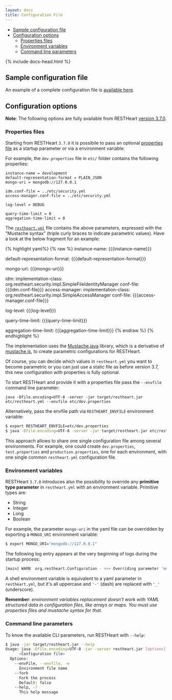 ```yaml
---
layout: docs
title: Configuration File
---
```

<div markdown="1" class="d-none d-xl-block col-xl-2 order-last bd-toc">

- [Sample configuration file](#sample-configuration-file)
- [Configuration options](#configuration-options)
  - [Properties files](#properties-files)
  - [Environment variables](#environment-variables)
  - [Command line parameters](#command-line-parameters)
    
</div>

<div markdown="1" class="col-12 col-md-9 col-xl-8 py-md-3 bd-content">

{% include docs-head.html %}

## Sample configuration file ##

An example of a complete configuration file is [available here](https://github.com/SoftInstigate/restheart/blob/master/etc/restheart.yml).

## Configuration options ##

__Note__: The following options are fully available from RESTHeart [version 3.7.0](https://github.com/SoftInstigate/restheart/releases/tag/3.7.0).

### Properties files ###

Starting from RESTHeart `3.7.0` it is possibile to pass an optional [properties file](https://docs.oracle.com/javase/tutorial/essential/environment/properties.html) as a startup parameter or via a environment variable:

For example, the `dev.properties` file in `etc/` folder contains the following properties:

```properties
instance-name = development
default-representation-format = PLAIN_JSON
mongo-uri = mongodb://127.0.0.1

idm.conf-file = ../etc/security.yml
access-manager.conf-file = ../etc/security.yml

log-level = DEBUG

query-time-limit = 0
aggregation-time-limit = 0
```

The [`restheart.yml`](https://github.com/SoftInstigate/restheart/blob/master/etc/restheart.yml) file contains the above parameters, expressed with the "Mustache syntax" (triple curly braces to indicate parametric values). Have a look at the below fragment for an example:

{% highlight yaml%}
{% raw %}
instance-name: {{{instance-name}}}

default-representation-format: {{{default-representation-format}}}

mongo-uri: {{{mongo-uri}}}

idm:
  implementation-class: org.restheart.security.impl.SimpleFileIdentityManager
  conf-file: {{{idm.conf-file}}}
access-manager:
  implementation-class: org.restheart.security.impl.SimpleAccessManager
  conf-file: {{{access-manager.conf-file}}}

log-level: {{{log-level}}}

query-time-limit: {{{query-time-limit}}}

aggregation-time-limit: {{{aggregation-time-limit}}}
{% endraw %}
{% endhighlight %}

The implementation uses the [Mustache.java](https://github.com/spullara/mustache.java) library, which is a derivative of [mustache.js](http://mustache.github.io), to create parametric configurations for RESTHeart.

Of course, you can decide which values in `restheart.yml` you want to become parametric or you can just use a static file
 as before version 3.7, this new configuration with properties is fully optional. 

To start RESTHeart and provide it with a properties file pass the `--envfile` command line parameter:

```
java -Dfile.encoding=UTF-8 -server -jar target/restheart.jar etc/restheart.yml --envfile etc/dev.properties
```

Alternatively, pass the envfile path via `RESTHEART_ENVFILE` environment variable:

```bash
$ export RESTHEART_ENVFILE=etc/dev.properties
$ java -Dfile.encoding=UTF-8 -server -jar target/restheart.jar etc/restheart.yml
```

This approach allows to share one single configuration file among several environments. For example, one could create `dev.properties`, `test.properties` and `production.properties`, one for each environment, with one single common `restheart.yml` configuration file.

### Environment variables ###

RESTHeart `3.7.0` introduces also the possibility to override any **primitive type parameter** in `restheart.yml` with an environment variable. Primitive types are:

 - String
 - Integer
 - Long
 - Boolean
  
 For example, the parameter `mongo-uri` in the yaml file can be overridden by exporting a `MONGO_URI` environment variable:

```bash
$ export MONGO_URI="mongodb://127.0.0.1"
```

The following log entry appears at the very beginning of logs during the startup process:

```bash
[main] WARN  org.restheart.Configuration - >>> Overriding parameter 'mongo-uri' with environment value 'MONGO_URI=mongodb://127.0.0.1'
```

A shell environment variable is equivalent to a yaml parameter in `restheart.yml`, but it's all uppercase and `'-'` (dash) are replaced with `'_'` (underscore).

__Remember__: _environment variables replacement doesn't work with YAML structured data in configuration files, like arrays or maps. You must use properties files and mustache syntax for that._

### Command line parameters ###

To know the available CLI parameters, run RESTHeart with `--help`:

```bash
$ java -jar target/restheart.jar --help
Usage: java -Dfile.encoding=UTF-8 -jar -server restheart.jar [options] 
      <Configuration file>
  Options:
    --envFile, --envfile, -e
      Environment file name
    --fork
      Fork the process
      Default: false
    --help, -?
      This help message
```

</div>
